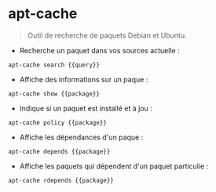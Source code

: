 # apt-cache

> Outil de recherche de paquets Debian et Ubuntu.

- Recherche un paquet dans vos sources actuelle :

`apt-cache search {{query}}`

- Affiche des informations sur un paque :

`apt-cache show {{package}}`

- Indique si un paquet est installé et à jou :

`apt-cache policy {{package}}`

- Affiche les dépendances d'un paque :

`apt-cache depends {{package}}`

- Affiche les paquets qui dépendent d'un paquet particulie :

`apt-cache rdepends {{package}}`
